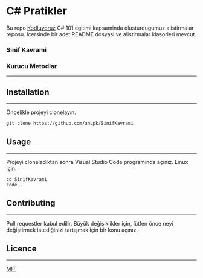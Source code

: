 # C# Pratikler

Bu repo [Kodluyoruz](https://www.kodluyoruz.org/) C# 101 egitimi kapsaminda olusturdugumuz alistirmalar reposu. Icersinde bir adet README dosyasi ve alistirmalar klasorleri mevcut.

### Sinif Kavrami

### Kurucu Metodlar

---

## Installation

---

Öncelikle projeyi clonelayın.

```
git clone https://github.com/anLpk/SinifKavrami
```

## Usage

---

Projeyi cloneladıktan sonra Visual Studio Code programında açınız.
Linux için:

```
cd SinifKavrami
code .
```

## Contributing

---

Pull requestler kabul edilir. Büyük değişiklikler için, lütfen önce neyi değiştirmek istediğinizi tartışmak için bir konu açınız.

## Licence

---

[MIT](https://choosealicense.com/licenses/mit/)
